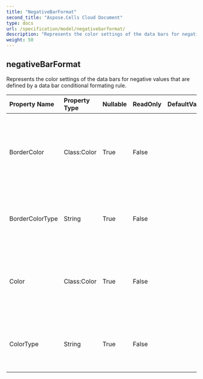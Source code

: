 ```yaml
---
title: "NegativeBarFormat"
second_title: "Aspose.Cells Cloud Document"
type: docs
url: /specification/model/negativebarformat/
description: "Represents the color settings of the data bars for negative values that are   defined by a data bar conditional formating rule.            "
weight: 50
---
```


## **negativeBarFormat**

Represents the color settings of the data bars for negative values that are   defined by a data bar conditional formating rule.             

| Property Name | Property Type | Nullable |  ReadOnly | DefaultValue | Description | 
| :- | :- | :- |:- |  :- | :- |
| BorderColor | Class:Color | True |  False |  | Gets or sets a FormatColor object that you can use to specify the border color for negative data bars.  |  
| BorderColorType | String | True |  False |  | Gets whether to use the same border color as positive data bars.  |  
| Color | Class:Color | True |  False |  | Gets or sets a FormatColor object that you can use to specify the fill color for negative data bars.  |  
| ColorType | String | True |  False |  | Gets or sets whether to use the same fill color as positive data bars.  |  

